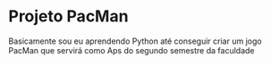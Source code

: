 # Projeto PacMan

Basicamente sou eu aprendendo Python até conseguir criar um jogo PacMan que servirá como Aps do segundo semestre da faculdade
